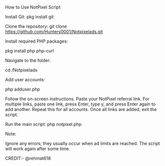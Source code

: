 How to Use NotPixel Script

Install Git:
pkg install git

Clone the repository:
git clone https://github.com/Hunters0001/Notpixelads.git

Install required PHP packages:

pkg install php php-curl

Navigate to the folder:

cd /Notpixelads

Add user accounts:

php adduser.php

Follow the on-screen instructions.
Paste your NotPixel referral link.
For multiple links, paste one link, press Enter, type y, and press Enter again to add another. Repeat this for all accounts.
Once all links are added, exit the script.

Run the main script:
php notpixel.php

Note:

Ignore any errors; they usually occur when ad limits are reached. The script will work again after some time.

CREDIT:- @rehmat618
